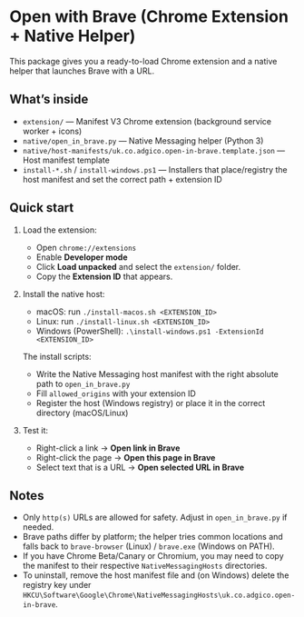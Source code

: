 # Open with Brave (Chrome Extension + Native Helper)

This package gives you a ready-to-load Chrome extension and a native helper that launches Brave with a URL.

## What’s inside

- `extension/` — Manifest V3 Chrome extension (background service worker + icons)
- `native/open_in_brave.py` — Native Messaging helper (Python 3)
- `native/host-manifests/uk.co.adgico.open-in-brave.template.json` — Host manifest template
- `install-*.sh` / `install-windows.ps1` — Installers that place/registry the host manifest and set the correct path + extension ID

## Quick start

1) Load the extension:
   - Open `chrome://extensions`
   - Enable **Developer mode**
   - Click **Load unpacked** and select the `extension/` folder.
   - Copy the **Extension ID** that appears.

2) Install the native host:
   - macOS: run `./install-macos.sh <EXTENSION_ID>`
   - Linux: run `./install-linux.sh <EXTENSION_ID>`
   - Windows (PowerShell): `.\install-windows.ps1 -ExtensionId <EXTENSION_ID>`

   The install scripts:
   - Write the Native Messaging host manifest with the right absolute path to `open_in_brave.py`
   - Fill `allowed_origins` with your extension ID
   - Register the host (Windows registry) or place it in the correct directory (macOS/Linux)

3) Test it:
   - Right-click a link → **Open link in Brave**
   - Right-click the page → **Open this page in Brave**
   - Select text that is a URL → **Open selected URL in Brave**

## Notes

- Only `http(s)` URLs are allowed for safety. Adjust in `open_in_brave.py` if needed.
- Brave paths differ by platform; the helper tries common locations and falls back to `brave-browser` (Linux) / `brave.exe` (Windows on PATH).
- If you have Chrome Beta/Canary or Chromium, you may need to copy the manifest to their respective `NativeMessagingHosts` directories.
- To uninstall, remove the host manifest file and (on Windows) delete the registry key under `HKCU\Software\Google\Chrome\NativeMessagingHosts\uk.co.adgico.open-in-brave`.
